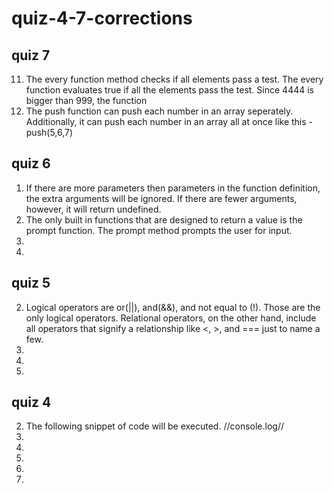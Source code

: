 # quiz-4-7-corrections

## quiz 7
11. The every function method checks if all elements pass a test. The every function evaluates true if all the elements pass the test. Since 4444 is bigger than 999, the function  
13. The push function can push each number in an array seperately. Additionally, it can push each number in an array all at once like this - push(5,6,7)

## quiz 6
1. If there are more parameters then parameters in the function definition, the extra arguments will be ignored. If there are fewer arguments, however, it will return undefined. 
9. The only built in functions that are designed to return a value is the prompt function. The prompt method prompts the user for input. 
10. 
15. 

## quiz 5
2. Logical operators are or(||), and(&&), and not equal to (!). Those are the only logical operators. Relational operators, on the other hand, include all operators that signify a relationship like <, >, and === just to name a few. 
8. 
9. 
12. 

## quiz 4
2. The following snippet of code will be executed. //console.log//
5. 
7.
9.
10. 
11. 
